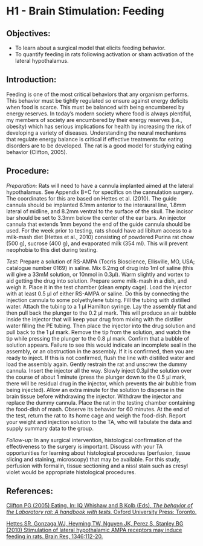 # H1 - Brain Stimulation: Feeding

## Objectives:

* To learn about a surgical model that elicits feeding behavior.
* To quantify feeding in rats following activation or sham activation of the lateral hypothalamus.

## Introduction:

Feeding is one of the most critical behaviors that any organism performs. This behavior must be tightly regulated so ensure against energy deficits when food is scarce. This must be balanced with being encumbered by energy reserves. In today’s modern society where food is always plentiful, my members of society are encumbered by their energy reserves \(i.e., obesity\) which has serious implications for health by increasing the risk of developing a variety of diseases. Understanding the neural mechanisms that regulate energy balance is critical if effective treatments for eating disorders are to be developed. The rat is a good model for studying eating behavior \(Clifton, 2005\).

## Procedure:

_Preparation:_ Rats will need to have a cannula implanted aimed at the lateral hypothalamus. See Appendix B+C for specifics on the cannulation surgery. The coordinates for this are based on Hettes et al. \(2010\). The guide cannula should be implanted 6.1mm anterior to the interaural line, 1.8mm lateral of midline, and 8.2mm ventral to the surface of the skull. The incisor bar should be set to 3.3mm below the center of the ear bars. An injector cannula that extends 1mm beyond the end of the guide cannula should be used. For the week prior to testing, rats should have ad libitum access to a milk-mash diet \(Hettes et al., 2010\) consisting of powdered Purina rat chow \(500 g\), sucrose \(400 g\), and evaporated milk \(354 ml\). This will prevent neophobia to this diet during testing.

_Test:_ Prepare a solution of RS-AMPA \(Tocris Bioscience, Ellisville, MO, USA; catalogue number 0169\) in saline. Mix 6.2mg of drug into 1ml of saline \(this will give a 33mM solution, or 10nmol in 0.3µl\). Warm slightly and vortex to aid getting the drug into solution. Prepare some milk-mash in a dish, and weigh it. Place it in the test chamber \(clean empty cage\). Load the injector with at least 0.5 µl of either RS-AMPA or saline. Do this by connecting the injection cannula to some polyethylene tubing. Fill the tubing with distilled water. Attach the tubing to a 1 µl Hamilton syringe. Lay the assembly flat and then pull back the plunger to the 0.2 µl mark. This will produce an air bubble inside the injector that will keep your drug from mixing with the distiller water filling the PE tubing. Then place the injector into the drug solution and pull back to the 1 µl mark. Remove the tip from the solution, and watch the tip while pressing the plunger to the 0.8 µl mark. Confirm that a bubble of solution appears. Failure to see this would indicate an incomplete seal in the assembly, or an obstruction in the assembly. If it is confirmed, then you are ready to inject. If this is not confirmed, flush the line with distilled water and load the assembly again. Gently restrain the rat and unscrew the dummy cannula. Insert the injector all the way. Slowly inject 0.3µl the solution over the course of about 1 minute \(press the plunger down to the 0.5 µl mark, there will be residual drug in the injector, which prevents the air bubble from being injected\). Allow an extra minute for the solution to disperse in the brain tissue before withdrawing the injector. Withdraw the injector and replace the dummy cannula. Place the rat in the testing chamber containing the food-dish of mash. Observe its behavior for 60 minutes. At the end of the test, return the rat to its home cage and weigh the food-dish. Report your weight and injection solution to the TA, who will tabulate the data and supply summary data to the group.

_Follow-up:_ In any surgical intervention, histological confirmation of the effectiveness to the surgery is important. Discuss with your TA opportunities for learning about histological procedures \(perfusion, tissue slicing and staining, microscopy\) that may be available. For this study, perfusion with formalin, tissue sectioning and a nissl stain such as cresyl violet would be appropriate histological procedures.


## References:

[Clifton PG \(2005\) Eating. In: IQ Whishaw and B Kolb \(Eds\), _The behavior of the Laboratory rat: A handbook with tests._ Oxford University Press: Toronto.](http://www.sociallearning.info/storage/pdf/lab%20rat%20handbook%20-%20social%20learning.pdf)

[Hettes SR, Gonzaga WJ, Heyming TW, Nguyen JK, Perez S, Stanley BG \(2010\) Stimulation of lateral hypothalamic AMPA receptors may induce feeding in rats. Brain Res, 1346:112-20.](https://www.ncbi.nlm.nih.gov/pubmed/20580634)
